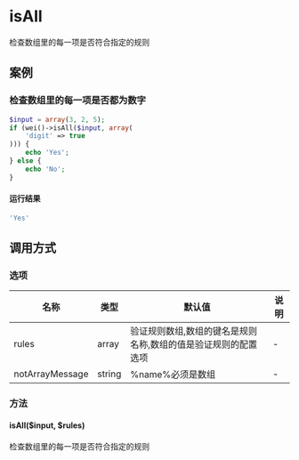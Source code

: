 isAll
=====

检查数组里的每一项是否符合指定的规则

案例
----

### 检查数组里的每一项是否都为数字
```php
$input = array(3, 2, 5);
if (wei()->isAll($input, array(
    'digit' => true
))) {
    echo 'Yes';
} else {
    echo 'No';
}
```

#### 运行结果
```php
'Yes'
```

调用方式
--------

### 选项

| 名称                | 类型    | 默认值                                                         | 说明              |
|---------------------|---------|----------------------------------------------------------------|-------------------|
| rules               | array   | 验证规则数组,数组的键名是规则名称,数组的值是验证规则的配置选项 | -                 |
| notArrayMessage     | string  | %name%必须是数组                                               | -                 |

### 方法

#### isAll($input, $rules)
检查数组里的每一项是否符合指定的规则
